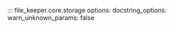 
::: file_keeper.core.storage
    options:
        docstring_options:
            warn_unknown_params: false
